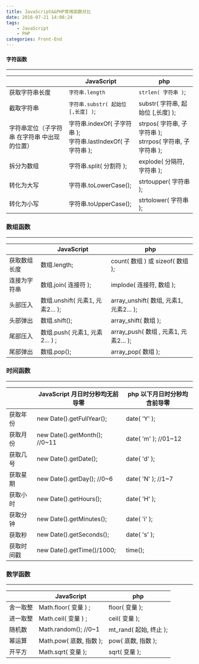 ```yaml
---
title: JavaScript&&PHP常用函数对比
date: 2016-07-21 14:08:24
tags: 
    - JavaScript
    - PHP
categories: Front-End
---
```


#### 字符函数
---

||JavaScript|php|
|---|---|---|
|获取字符串长度|	`字符串.length`	|`strlen( 字符串 )`;|
|截取字符串|	`字符串.substr( 起始位 [,长度] )`;|	substr( 字符串, 起始位 [,长度] );|
|字符串定位（子字符串 在字符串 中出现的位置）|	字符串.indexOf( 子字符串  );<br>字符串.lastIndexOf( 子字符串 );	|strpos( 字符串, 子字符串 );<br>strrpos( 字符串, 子字符串 );|
|拆分为数组	|字符串.split( 分割符 );	|explode( 分隔符, 字符串 );|
|转化为大写	|字符串.toLowerCase();	|strtoupper( 字符串 );|
|转化为小写|	字符串.toUpperCase();	|strtolower( 字符串 );|
<!--more-->
### 数组函数
---

||JavaScript|php|
|---|---|---|
|获取数组长度	|数组.length;	|count( 数组 ) 或  sizeof( 数组 );|
|连接为字符串	|数组.join( 连接符 );|	implode( 连接符, 数组 );|
|头部压入|	数组.unshift( 元素1, 元素2… );|	array_unshift( 数组, 元素1, 元素2… );|
|头部弹出	|数组.shift();|	array_shift( 数组 );|
|尾部压入	|数组.push( 元素1, 元素2… ) ;|	array_push( 数组 , 元素1, 元素2… );|
|尾部弹出	|数组.pop();	|array_pop( 数组 );|

### 时间函数
---

||JavaScript  月日时分秒均无前导零|php  以下月日时分秒均含前导零|
|---|---|---|
|获取年份|	new Date().getFullYear();	|date( 'Y' );|
|获取月份|	new Date().getMonth(); //0~11	|date( 'm' );  //01~12|
|获取几号|	new Date().getDate();	|date( 'd' );|
|获取星期|	new Date().getDay();  //0~6	|date( 'N' );  //1~7|
|获取小时|	new Date().getHours();|	date( 'H' );|
|获取分钟|	new Date().getMinutes();	|date( 'i' );|
|获取秒|	new Date().getSeconds();|	date( 's' );|
|获取时间戳	|new Date().getTime()/1000;|	time();|

### 数学函数
---

||JavaScript  |php |
|---|---|---|
|舍一取整|	Math.floor( 变量 ) ;|	floor( 变量 );|
|进一取整|	Math.ceil( 变量 ) ;|	ceil( 变量 );|
|随机数|	Math.random(); //0~1|	mt_rand( 起始, 终止 );|
|幂运算|	Math.pow( 底数, 指数 );|	pow( 底数, 指数 );|
|开平方|	Math.sqrt( 变量 );|	sqrt( 变量 );	|